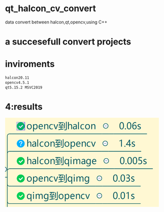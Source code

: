 # qt_halcon_cv_convert
data convert between halcon,qt,opencv,using C++


# a succesefull convert projects
# inviroments
```
halcon20.11
opencv4.5.1
qt5.15.2 MSVC2019
```

# 4:results
![yolo](./time.png)
